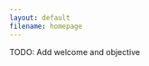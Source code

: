 ```yaml
---
layout: default
filename: homepage
---
```


<div class="home-page">
    TODO: Add welcome and 
    objective
</div>
